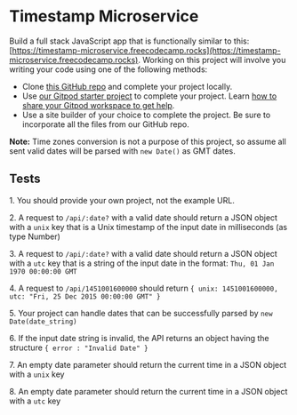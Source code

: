 Timestamp Microservice
======================

Build a full stack JavaScript app that is functionally similar to this: [https://timestamp-microservice.freecodecamp.rocks](https://timestamp-microservice.freecodecamp.rocks). Working on this project will involve you writing your code using one of the following methods:

*   Clone [this GitHub repo](https://github.com/freeCodeCamp/boilerplate-project-timestamp/) and complete your project locally.
*   Use [our Gitpod starter project](https://gitpod.io/?autostart=true#https://github.com/freeCodeCamp/boilerplate-project-timestamp/) to complete your project. Learn [how to share your Gitpod workspace to get help](https://forum.freecodecamp.org/t/how-to-use-gitpod-in-the-curriculum/668669#how-can-i-share-my-workspace-to-get-help-8).
*   Use a site builder of your choice to complete the project. Be sure to incorporate all the files from our GitHub repo.

**Note:** Time zones conversion is not a purpose of this project, so assume all sent valid dates will be parsed with `new Date()` as GMT dates.

Tests
-----

1\. You should provide your own project, not the example URL.
    
2\. A request to `/api/:date?` with a valid date should return a JSON object with a `unix` key that is a Unix timestamp of the input date in milliseconds (as type Number)
    
3\. A request to `/api/:date?` with a valid date should return a JSON object with a `utc` key that is a string of the input date in the format: `Thu, 01 Jan 1970 00:00:00 GMT`
    
4\. A request to `/api/1451001600000` should return `{ unix: 1451001600000, utc: "Fri, 25 Dec 2015 00:00:00 GMT" }`
    
5\. Your project can handle dates that can be successfully parsed by `new Date(date_string)`
    
6\. If the input date string is invalid, the API returns an object having the structure `{ error : "Invalid Date" }`
    
7\. An empty date parameter should return the current time in a JSON object with a `unix` key
    
8\. An empty date parameter should return the current time in a JSON object with a `utc` key